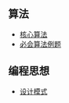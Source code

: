 
## 算法

- [核心算法](notes/算法/核心算法/README.md)
- [必会算法例题](notes/算法/必会算法例题/README.md)


## 编程思想

- [设计模式](notes/设计模式/README.md)